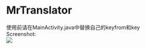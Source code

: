 # MrTranslator
使用前请在MainActivity.java中替换自己的keyfrom和key<br>
Screenshot:<br>
![](https://github.com/zhaoweihaoChina/MrTranslator/blob/master/screenshots/1.png)
